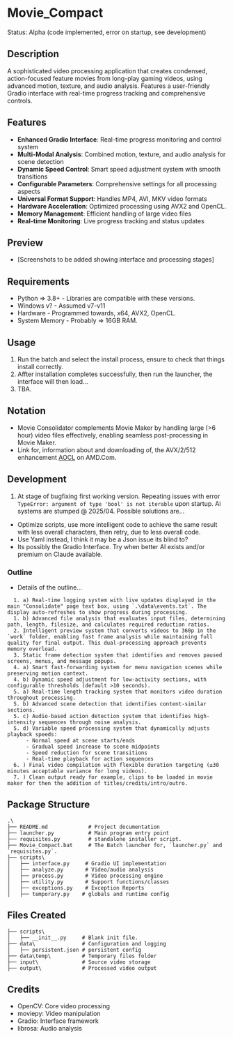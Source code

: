 # Movie_Compact
Status: Alpha (code implemented, error on startup, see development)

## Description
A sophisticated video processing application that creates condensed, action-focused feature movies from long-play gaming videos, using advanced motion, texture, and audio analysis. Features a user-friendly Gradio interface with real-time progress tracking and comprehensive controls.

## Features
- **Enhanced Gradio Interface**: Real-time progress monitoring and control system
- **Multi-Modal Analysis**: Combined motion, texture, and audio analysis for scene detection
- **Dynamic Speed Control**: Smart speed adjustment system with smooth transitions
- **Configurable Parameters**: Comprehensive settings for all processing aspects
- **Universal Format Support**: Handles MP4, AVI, MKV video formats
- **Hardware Acceleration**: Optimized processing using AVX2 and OpenCL.
- **Memory Management**: Efficient handling of large video files
- **Real-time Monitoring**: Live progress tracking and status updates

## Preview
- [Screenshots to be added showing interface and processing stages]

## Requirements
- Python => 3.8+ - Libraries are compatible with these versions.
- Windows v? - Assumed v7-v11
- Hardware - Programmed towards, x64, AVX2, OpenCL.
- System Memory - Probably => 16GB RAM.

## Usage
1. Run the batch and select the install process, ensure to check that things install correctly.
2. Affter installation completes successfully, then run the launcher, the interface will then load...
3. TBA.

## Notation
- Movie Consolidator complements Movie Maker by handling large (>6 hour) video files effectively, enabling seamless post-processing in Movie Maker.
- Link for, information about and downloading of, the AVX/2/512 enhancement [AOCL](https://www.amd.com/en/developer/aocl.html) on AMD.Com.

## Development
1. At stage of bugfixing first working version. Repeating issues with error `TypeError: argument of type 'bool' is not iterable` upon startup. Ai systems are stumped @ 2025/04. Possible solutions are...
- Optimize scripts, use more intelligent code to achieve the same result with less overall characters, then retry, due to less overall code.
- Use Yaml instead, I think it may be a Json issue its blind to?
- Its possibly the Gradio Interface. Try when better AI exists and/or premium on Claude available.

### Outline
- Details of the outline...
```
  1. a) Real-time logging system with live updates displayed in the main "Consolidate" page text box, using `.\data\events.txt`. The display auto-refreshes to show progress during processing.
  1. b) Advanced file analysis that evaluates input files, determining path, length, filesize, and calculates required reduction ratios.
  2. Intelligent preview system that converts videos to 360p in the `work` folder, enabling fast frame analysis while maintaining full quality for final output. This dual-processing approach prevents memory overload.
  3. Static frame detection system that identifies and removes paused screens, menus, and message popups.
  4. a) Smart fast-forwarding system for menu navigation scenes while preserving motion context.
  4. b) Dynamic speed adjustment for low-activity sections, with configurable thresholds (default >10 seconds).
  5. a) Real-time length tracking system that monitors video duration throughout processing.
  5. b) Advanced scene detection that identifies content-similar sections.
  5. c) Audio-based action detection system that identifies high-intensity sequences through noise analysis.
  5. d) Variable speed processing system that dynamically adjusts playback speeds:
      - Normal speed at scene starts/ends
      - Gradual speed increase to scene midpoints
      - Speed reduction for scene transitions
      - Real-time playback for action sequences
  6. ) Final video compilation with flexible duration targeting (±30 minutes acceptable variance for long videos).
  7. ) Clean output ready for example, clips to be loaded in movie maker for then the addition of titles/credits/intro/outro.
```

## Package Structure
```
.\
├── README.md             # Project documentation
├── launcher.py           # Main program entry point
├── requisites.py         # standalone installer script.
├── Movie_Compact.bat     # The Batch launcher for, `launcher.py` and `requisites.py`.
├── scripts\
│   ├── interface.py     # Gradio UI implementation
│   ├── analyze.py       # Video/audio analysis
│   ├── process.py       # Video processing engine
│   ├── utility.py       # Support functions/classes
│   ├── exceptions.py    # Exception Reports
│   ├── temporary.py    # globals and runtime config
```

## Files Created
```
├── scripts\
│   ├── __init__.py     # Blank init file.
├── data\               # Configuration and logging
│   ├── persistent.json # persistent config
├── data\temp\          # Temporary files folder
├── input\              # Source video storage
├── output\             # Processed video output
```

## Credits
- OpenCV: Core video processing
- moviepy: Video manipulation
- Gradio: Interface framework
- librosa: Audio analysis
